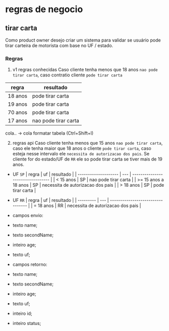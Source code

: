 # regras de negocio

## tirar carta

Como product owner desejo criar um sistema para validar se usuário pode tirar carteira de motorista com base no UF / estado.

### Regras

1. v1 regras conhecidas
Caso cliente tenha menos que 18 anos `nao pode tirar carta`, caso contratio cliente `pode tirar carta`

| regra   | resultado            |
| ------- | -------------------- |
| 18 anos | pode tirar carta     |
| 19 anos | pode tirar carta     |
| 70 anos | pode tirar carta     |
| 17 anos | nao pode tirar carta |

cola.. -> cola formatar tabela (Ctrl+Shift+I)

2. regras api
Caso cliente tenha menos que 15 anos `nao pode tirar carta`, caso ele tenha maior que 18 anos o cliente `pode tirar carta`, caso esteja nesse intervalo ele `necessita de autorizacao dos pais`. Se cliente for do estado/UF de `RR` ele so pode tirar carta se tiver mais de 19 anos.

- UF `SP`
| regra                | uf  | resultado                         |
| -------------------- | --- | --------------------------------- |
| < 15 anos            | SP  | nao pode tirar carta              |
| >= 15 anos a 18 anos | SP  | necessita de autorizacao dos pais |
| > 18 anos            | SP  | pode tirar carta                  |

- UF `RR`
| regra     | uf  | resultado                         |
| --------- | --- | --------------------------------- |
| = 18 anos | RR  | necessita de autorizacao dos pais |

- campos envio:
- texto name;
- texto secondName;
- inteiro age;
- texto uf;

- campos retorno:
- texto name;
- texto secondName;
- inteiro age;
- texto uf;
- inteiro id;
- inteiro status;
